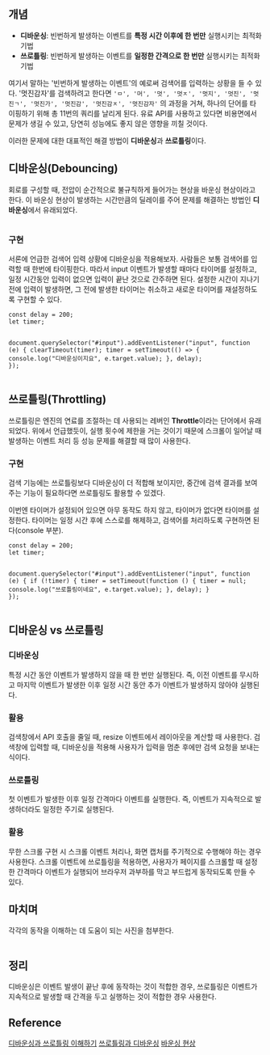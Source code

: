 <h2 id="개념">개념</h2>
<ul>
<li><strong>디바운싱</strong>: 빈번하게 발생하는 이벤트를 <strong>특정 시간 이후에 한 번만</strong> 실행시키는 최적화 기법</li>
<li><strong>쓰로틀링</strong>: 빈번하게 발생하는 이벤트를 <strong>일정한 간격으로 한 번만</strong> 실행시키는 최적화 기법</li>
</ul>
<p>여기서 말하는 '빈번하게 발생하는 이벤트'의 예로써 검색어를 입력하는 상황을 들 수 있다.
'멋진감자'를 검색하려고 한다면 <code>'ㅁ', '머', '멋', '멋ㅈ', '멋지', '멋진', '멋진ㄱ', '멋진가', '멋진감', '멋진감ㅈ', '멋진감자'</code> 의 과정을 거쳐,
하나의 단어를 타이핑하기 위해 총 11번의 쿼리를 날리게 된다.
유료 API를 사용하고 있다면 비용면에서 문제가 생길 수 있고, 당연히 성능에도 좋지 않은 영향을 끼칠 것이다.</p>
<p>이러한 문제에 대한 대표적인 해결 방법이 <strong>디바운싱</strong>과 <strong>쓰로틀링</strong>이다.</p>
<h2 id="디바운싱debouncing">디바운싱(Debouncing)</h2>
<p>회로를 구성할 때, 전압이 순간적으로 불규칙하게 들어가는 현상을 바운싱 현상이라고 한다.
이 바운싱 현상이 발생하는 시간만큼의 딜레이를 주어 문제를 해결하는 방법인 <strong>디바운싱</strong>에서 유래되었다.</p>
<p><img alt="" src="https://velog.velcdn.com/images/coolgamja_/post/3c4bf26a-2c26-4c00-8aab-1754b6b9819b/image.png" /></p>
<h3 id="구현">구현</h3>
<p>서론에 언급한 검색어 입력 상황에 디바운싱을 적용해보자.
사람들은 보통 검색어를 입력할 때 한번에 타이핑한다.
따라서 input 이벤트가 발생할 때마다 타이머를 설정하고, 일정 시간동안 입력이 없으면 입력이 끝난 것으로 간주하면 된다.
설정한 시간이 지나기 전에 입력이 발생하면, 그 전에 발생한 타이머는 취소하고 새로운 타이머를 재설정하도록 구현할 수 있다.</p>
<pre><code class="language-javascript">const delay = 200;
let timer;

document.querySelector(&quot;#input&quot;).addEventListener(&quot;input&quot;, function (e) {
  clearTimeout(timer);
  timer = setTimeout(() =&gt; {
    console.log(&quot;디바운싱이지요&quot;, e.target.value);
  }, delay);
});</code></pre>
<h2 id="쓰로틀링throttling">쓰로틀링(Throttling)</h2>
<p>쓰로틀링은 엔진의 연료를 조절하는 데 사용되는 레버인 <strong>Throttle</strong>이라는 단어에서 유래되었다.
위에서 언급했듯이, 실행 횟수에 제한을 거는 것이기 때문에 스크롤이 일어날 때 발생하는 이벤트 처리 등 성능 문제를 해결할 때 많이 사용한다.</p>
<h3 id="구현-1">구현</h3>
<p>검색 기능에는 쓰로틀링보다 디바운싱이 더 적합해 보이지만,
중간에 검색 결과를 보여주는 기능이 필요하다면 쓰로틀링도 활용할 수 있겠다.</p>
<p>이번엔 타이머가 설정되어 있으면 아무 동작도 하지 않고, 타이머가 없다면 타이머를 설정한다.
타이머는 일정 시간 후에 스스로를 해제하고, 검색어를 처리하도록 구현하면 된다(console 부분).</p>
<pre><code class="language-javascript">const delay = 200;
let timer;

document.querySelector(&quot;#input&quot;).addEventListener(&quot;input&quot;, function (e) {
  if (!timer) {
    timer = setTimeout(function () {
      timer = null;
      console.log(&quot;쓰로틀링이네요&quot;, e.target.value);
    }, delay);
  }
});</code></pre>
<h2 id="디바운싱-vs-쓰로틀링">디바운싱 vs 쓰로틀링</h2>
<h3 id="디바운싱">디바운싱</h3>
<p>특정 시간 동안 이벤트가 발생하지 않을 때 한 번만 실행된다.
즉, 이전 이벤트를 무시하고 마지막 이벤트가 발생한 이후 일정 시간 동안 추가 이벤트가 발생하지 않아야 실행된다.</p>
<h3 id="활용">활용</h3>
<p>검색창에서 API 호출을 줄일 때, resize 이벤트에서 레이아웃을 계산할 때 사용한다.
검색창에 입력할 때, 디바운싱을 적용해 사용자가 입력을 멈춘 후에만 검색 요청을 보내는 식이다.</p>
<h3 id="쓰로틀링">쓰로틀링</h3>
<p>첫 이벤트가 발생한 이후 일정 간격마다 이벤트를 실행한다.
즉, 이벤트가 지속적으로 발생하더라도 일정한 주기로 실행된다.</p>
<h3 id="활용-1">활용</h3>
<p>무한 스크롤 구현 시 스크롤 이벤트 처리나, 화면 캡처를 주기적으로 수행해야 하는 경우 사용한다.
스크롤 이벤트에 쓰로틀링을 적용하면, 사용자가 페이지를 스크롤할 때 설정한 간격마다 이벤트가 실행되어 브라우저 과부하를 막고 부드럽게 동작되도록 만들 수 있다.</p>
<h2 id="마치며">마치며</h2>
<p>각각의 동작을 이해하는 데 도움이 되는 사진을 첨부한다.</p>
<p><img alt="" src="https://velog.velcdn.com/images/coolgamja_/post/95d445be-5618-4165-aff7-a4455774ee38/image.png" /></p>
<h2 id="정리">정리</h2>
<p>디바운싱은 이벤트 발생이 끝난 후에 동작하는 것이 적합한 경우,
쓰로틀링은 이벤트가 지속적으로 발생할 때 간격을 두고 실행하는 것이 적합한 경우 사용한다.</p>
<h2 id="reference">Reference</h2>
<p><a href="https://url.kr/wxkxmo">디바운싱과 쓰로틀링 이해하기</a>
<a href="https://www.zerocho.com/category/JavaScript/post/59a8e9cb15ac0000182794fa">쓰로틀링과 디바운싱</a>
<a href="https://thrillfighter.tistory.com/597">바운싱 현상</a></p>